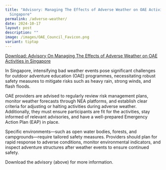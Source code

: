 ```yaml
---
title: "Advisory: Managing The Effects of Adverse Weather on OAE Activities in
  Singapore"
permalink: /adverse-weather/
date: 2024-10-17
layout: post
description: ""
image: /images/OAE_Council_Favicon.png
variant: tiptap
---
```

<p><a href="/files/oae_council_advisory_on_adverse_weather_for_oae_programme_providers.pdf" rel="noopener nofollow" target="_blank">Download: Advisory On Managing The Effects of Adverse Weather on OAE Activities in Singapore</a>
</p>
<p>In Singapore, intensifying bad weather events pose significant challenges
for outdoor adventure education (OAE) programmes, necessitating robust
safety measures to mitigate risks such as heavy rain, strong winds, and
flash floods.</p>
<p>OAE providers are advised to regularly review risk management plans, monitor
weather forecasts through NEA platforms, and establish clear criteria for
adjusting or halting activities during adverse weather. Additionally, they
must ensure participants are fit for the activities, stay informed of relevant
advisories, and have a well-prepared Emergency Action Plan (EAP) in place.</p>
<p>Specific environments—such as open water bodies, forests, and campgrounds—require
tailored safety measures. Providers should plan for rapid response to adverse
conditions, monitor environmental indicators, and inspect adventure structures
after weather events to ensure continued safety.</p>
<p>Download the advisory (above) for more information.</p>
<p></p>